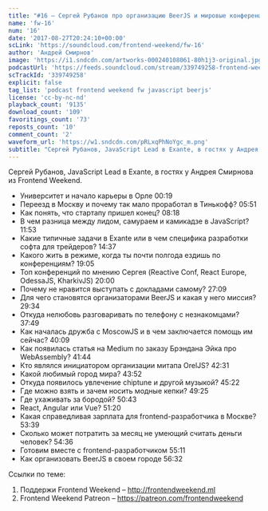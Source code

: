 ```yaml
---
title: "#16 – Сергей Рубанов про организацию BeerJS и мировые конференции"
name: 'fw-16'
num: '16'
date: '2017-08-27T20:24:10+00:00'
scLink: 'https://soundcloud.com/frontend-weekend/fw-16'
author: 'Андрей Смирнов'
image: 'https://i1.sndcdn.com/artworks-000240108061-80h1j3-original.jpg'
podcastUrl: 'https://feeds.soundcloud.com/stream/339749258-frontend-weekend-fw-16.m4a'
scTrackId: '339749258'
explicit: false
tag_list: 'podcast frontend weekend fw javascript beerjs'
license: 'cc-by-nc-nd'
playback_count: '9135'
download_count: '109'
favoritings_count: '73'
reposts_count: '10'
comment_count: '2'
waveform_url: 'https://w1.sndcdn.com/pRLxqPhNoYgc_m.png'
subtitle: "Сергей Рубанов, JavaScript Lead в Exante, в гостях у Андрея Смирнова из Frontend Weekend."
---
```

Сергей Рубанов, JavaScript Lead в Exante, в гостях у Андрея Смирнова из Frontend Weekend.

- Университет и начало карьеры в Орле <timecode sec="19">00:19</timecode>
- Переезд в Москву и почему так мало проработал в Тинькофф? <timecode sec="351">05:51</timecode>
- Как понять, что стартапу пришел конец? <timecode sec="498">08:18</timecode>
- В чем разница между лидом, самураем и камикадзе в JavaScript? <timecode sec="713">11:53</timecode>
- Какие типичные задачи в Exante или в чем специфика разработки софта для трейдеров? <timecode sec="877">14:37</timecode>
- Какого жить в режиме, когда ты почти полгода ездишь по конференциям? <timecode sec="1145">19:05</timecode>
- Топ конференций по мнению Сергея (Reactive Conf, React Europe, OdessaJS, KharkivJS) <timecode sec="1200">20:00</timecode>
- Почему не нравится выступать с докладами самому? <timecode sec="1629">27:09</timecode>
- Для чего становятся организаторами BeerJS и какая у него миссия? <timecode sec="1774">29:34</timecode>
- Откуда нелюбовь разговаривать по телефону с незнакомцами? <timecode sec="2269">37:49</timecode>
- Как началась дружба с MoscowJS и в чем заключается помощь им сейчас? <timecode sec="2409">40:09</timecode>
- Как появилась статья на Medium по заказу Брэндана Эйка про WebAssembly? <timecode sec="2504">41:44</timecode>
- Кто являлся инициатором организации митапа OrelJS? <timecode sec="2551">42:31</timecode>
- Какой любимый город мира? <timecode sec="2632">43:52</timecode>
- Откуда появилось увлечение chiptune и другой музыкой? <timecode sec="2722">45:22</timecode>
- Где можно взять и зачем носить модные кепки? <timecode sec="2965">49:25</timecode>
- Где ухаживать за бородой? <timecode sec="3043">50:43</timecode>
- React, Angular или Vue? <timecode sec="3080">51:20</timecode>
- Какая справедливая зарплата для frontend-разработчика в Москве? <timecode sec="3219">53:39</timecode>
- Сколько может потратить за месяц не умеющий считать деньги человек? <timecode sec="3276">54:36</timecode>
- Готовим вместе с frontend-разработчиком <timecode sec="3311">55:11</timecode>
- Как организовать BeerJS в своем городе <timecode sec="3392">56:32</timecode>

Ссылки по теме:
1) Поддержи Frontend Weekend – http://frontendweekend.ml
2) Frontend Weekend Patreon – https://patreon.com/frontendweekend